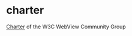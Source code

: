 # charter
[Charter](https://github.com/WebView-CG/charter/blob/main/charter.md) of the W3C WebView Community Group
